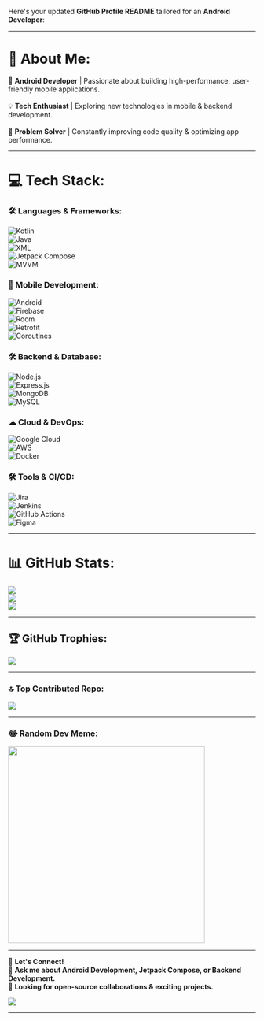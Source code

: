 Here's your updated **GitHub Profile README** tailored for an **Android Developer**:  

---

# 💫 About Me:
🚀 **Android Developer** | Passionate about building high-performance, user-friendly mobile applications. <br>  
💡 **Tech Enthusiast** | Exploring new technologies in mobile & backend development. <br>  
🎯 **Problem Solver** | Constantly improving code quality & optimizing app performance.  

---

# 💻 Tech Stack:
### **🛠️ Languages & Frameworks:**  
![Kotlin](https://img.shields.io/badge/Kotlin-%237F52FF.svg?style=for-the-badge&logo=kotlin&logoColor=white)  
![Java](https://img.shields.io/badge/Java-%23ED8B00.svg?style=for-the-badge&logo=openjdk&logoColor=white)  
![XML](https://img.shields.io/badge/XML-%23E34F26.svg?style=for-the-badge&logo=xml&logoColor=white)  
![Jetpack Compose](https://img.shields.io/badge/Jetpack%20Compose-%23007ACC.svg?style=for-the-badge&logo=jetpack-compose&logoColor=white)  
![MVVM](https://img.shields.io/badge/MVVM-%234285F4.svg?style=for-the-badge&logo=android&logoColor=white)  

### **📲 Mobile Development:**  
![Android](https://img.shields.io/badge/Android-%230A0FFF.svg?style=for-the-badge&logo=android&logoColor=white)  
![Firebase](https://img.shields.io/badge/Firebase-%23FFCA28.svg?style=for-the-badge&logo=firebase&logoColor=white)  
![Room](https://img.shields.io/badge/Room-%234A90E2.svg?style=for-the-badge&logo=android&logoColor=white)  
![Retrofit](https://img.shields.io/badge/Retrofit-%23FFC107.svg?style=for-the-badge&logo=android&logoColor=white)  
![Coroutines](https://img.shields.io/badge/Coroutines-%2364B5F6.svg?style=for-the-badge&logo=kotlin&logoColor=white)  

### **🛠 Backend & Database:**  
![Node.js](https://img.shields.io/badge/Node.js-%23339933.svg?style=for-the-badge&logo=node.js&logoColor=white)  
![Express.js](https://img.shields.io/badge/Express.js-%23404d59.svg?style=for-the-badge&logo=express&logoColor=white)  
![MongoDB](https://img.shields.io/badge/MongoDB-%2347A248.svg?style=for-the-badge&logo=mongodb&logoColor=white)  
![MySQL](https://img.shields.io/badge/MySQL-%2300000f.svg?style=for-the-badge&logo=mysql&logoColor=white)  

### **☁ Cloud & DevOps:**  
![Google Cloud](https://img.shields.io/badge/Google%20Cloud-%234285F4.svg?style=for-the-badge&logo=google-cloud&logoColor=white)  
![AWS](https://img.shields.io/badge/AWS-%23FF9900.svg?style=for-the-badge&logo=amazon-aws&logoColor=white)  
![Docker](https://img.shields.io/badge/Docker-%230db7ed.svg?style=for-the-badge&logo=docker&logoColor=white)  

### **🛠️ Tools & CI/CD:**  
![Jira](https://img.shields.io/badge/Jira-%230A0FFF.svg?style=for-the-badge&logo=jira&logoColor=white)  
![Jenkins](https://img.shields.io/badge/Jenkins-%232C5263.svg?style=for-the-badge&logo=jenkins&logoColor=white)  
![GitHub Actions](https://img.shields.io/badge/GitHub%20Actions-%232088FF.svg?style=for-the-badge&logo=github-actions&logoColor=white)  
![Figma](https://img.shields.io/badge/Figma-%23F24E1E.svg?style=for-the-badge&logo=figma&logoColor=white)  

---

# 📊 GitHub Stats:
![](https://github-readme-stats.vercel.app/api?username=umesh-coder&theme=dark&hide_border=false&include_all_commits=true&count_private=true)  
![](https://github-readme-streak-stats.herokuapp.com/?user=umesh-coder&theme=dark&hide_border=false)  
![](https://github-readme-stats.vercel.app/api/top-langs/?username=umesh-coder&theme=dark&hide_border=false&layout=compact)  

---

## 🏆 GitHub Trophies:
![](https://github-profile-trophy.vercel.app/?username=umesh-coder&theme=radical&no-frame=false&no-bg=true&margin-w=4)  

---

### 🔝 Top Contributed Repo:
![](https://github-contributor-stats.vercel.app/api?username=umesh-coder&limit=5&theme=dark&combine_all_yearly_contributions=true)  

---

### 😂 Random Dev Meme:
<img src='https://randommeme-five.vercel.app/' style="height: 400px;"/>

---

📢 **Let's Connect!**  
💬 **Ask me about Android Development, Jetpack Compose, or Backend Development.**  
🚀 **Looking for open-source collaborations & exciting projects.**  

[![](https://visitcount.itsvg.in/api?id=umesh-coder&icon=0&color=0)](https://visitcount.itsvg.in)

---
